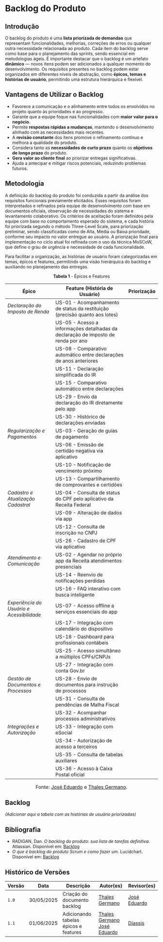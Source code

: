 # Backlog do Produto
## Introdução
O backlog do produto é uma **lista priorizada de demandas** que representam funcionalidades, melhorias, correções de erros ou qualquer outra necessidade relacionada ao produto. Cada item do backlog serve como base para o planejamento das sprints, sendo essencial em metodologias ágeis.
É importante destacar que o backlog é um artefato **dinâmico** — novos itens podem ser adicionados a qualquer momento do desenvolvimento. Os requisitos presentes no backlog podem estar organizados em diferentes níveis de abstração, como **épicos, temas e histórias de usuário**, permitindo uma estrutura hierárquica e flexível.
## Vantagens de Utilizar o Backlog
- Favorece a comunicação e o alinhamento entre todos os envolvidos no projeto quanto às prioridades e ao progresso.
- Garante que a equipe foque nas funcionalidades com **maior valor para o negócio**.
- Permite **respostas rápidas a mudanças**, mantendo o desenvolvimento alinhado com as necessidades mais recentes.
- A **revisão constante** dos itens promove o refinamento contínuo e melhora a qualidade do produto.
- Considera tanto as **necessidades de curto prazo** quanto os **objetivos de longo prazo** do produto.
- **Gera valor ao cliente final** ao priorizar entregas significativas.
- Ajuda a antecipar e mitigar riscos potenciais, reduzindo problemas futuros.
## Metodologia
A definição do backlog do produto foi conduzida a partir da análise dos requisitos funcionais previamente elicitados. Esses requisitos foram interpretados e refinados pela equipe de desenvolvimento com base em documentos oficiais, observação de necessidades do sistema e levantamento colaborativo.
Os critérios de aceitação foram definidos pela equipe com base no comportamento esperado do sistema, e cada história foi priorizada segundo o método Three-Level Scale, para priorização preliminar, sendo classificadas como de Alta, Média ou Baixa prioridade, conforme seu impacto no valor entregue ao usuário. A priorização final para implementação no ciclo atual foi refinada com o uso da técnica MoSCoW, que define o grau de urgência e necessidade de cada funcionalidade.

Para facilitar a organização, as histórias de usuário foram categorizadas em temas, épicos e features, permitindo uma visão hierárquica do backlog e auxiliando no planejamento das entregas.


<p style="text-align: center"><b>Tabela 1</b> - Épicos e Features</p>

| Épico                                    | Feature (História de Usuário)                                                                                          | Priorização |
|------------------------------------------|-----------------------------------------------------------------------------------------------------------------------|-------------|
| *Declaração do Imposto de Renda*       | US-01 - Acompanhamento de status da restituição (precisão quanto aos lotes)                                            |       |
|                                          | US-05 - Acesso a informações detalhadas da declaração de imposto de renda por ano                                      |     |
|                                          | US-08 - Comparativo automático entre declarações de anos anteriores                                                   |     |
|                                          | US-11 - Declaração simplificada do IR                                                                                  |   |
|                                          | US-15 - Comparativo automático entre declarações                                                                      |             |
|                                          | US-29 - Envio da declaração do IR diretamente pelo app                                                                 |             |
|                                          | US-30 - Histórico de declarações enviadas                                                                              |             |
| *Regularização e Pagamentos*             | US-03 - Geração de guias de pagamento                                                                                  |     |
|                                          | US-06 - Emissão de certidão negativa via aplicativo                                                                    |      |
|                                          | US-10 - Notificação de vencimento próximo                                                                               |     |
|                                          | US-13 - Compartilhamento de comprovantes e certidões                                                                   |             |
| *Cadastro e Atualização Cadastral*       | US-04 - Consulta de status do CPF pelo aplicativo da Receita Federal                                                   |   |
|                                          | US-09 - Alteração de dados via app                                                                                       |       |
|                                          | US-12 - Consulta de inscrição no CNPJ                                                                                    |       |
|                                          | US-26 - Cadastro de CPF via aplicativo                                                                                  |             |
| *Atendimento e Comunicação*               | US-02 - Agendar no próprio app da Receita atendimentos presenciais                                                     |      |
|                                          | US-14 - Reenvio de notificações perdidas                                                                                |             |
|                                          | US-16 - FAQ interativo com busca inteligente                                                                             |             |
| *Experiência do Usuário e Acessibilidade* | US-07 - Acesso offline a serviços essenciais do app                                                                    |     |
|                                          | US-17 - Integração com calendário do dispositivo                                                                         |             |
|                                          | US-18 - Dashboard para profissionais contábeis                                                                          |             |
|                                          | US-25 - Acesso simultâneo a múltiplos CPFs/CNPJs                                                                         |             |
|                                          | US-27 - Integração com conta Gov.br                                                                                      |             |
| *Gestão de Documentos e Processos*       | US-28 - Envio de documentos para instrução de processos                                                                 |             |
|                                          | US-31 - Consulta de pendências de Malha Fiscal                                                                           |             |
|                                          | US-32 - Acompanhar processos administrativos                                                                             |             |
| *Integrações e Autorização*               | US-33 - Integração com eSocial                                                                                            |             |
|                                          | US-34 - Autorização de acesso a terceiros                                                                                 |             |
|                                          | US-35 - Consulta de tabelas auxiliares                                                                                   |             |
|                                          | US-36 - Acesso à Caixa Postal oficial                                                                                     |             |


<font size="3"><p style="text-align: center">Fonte: [José Eduardo](https://github.com/jevprado) e  [Thales Germano](https://github.com/thalesgvl).</p></font>

## Backlog
*(Adicionar aqui a tabela com as histórias de usuário priorizadas)*
## Bibliografia
- RADIGAN, Dan. *O backlog do produto: sua lista de tarefas definitiva*. Atlassian. Disponível em: [Backlog](https://www.atlassian.com/br/agile/scrum/backlogs)
- *O que é backlog do produto Scrum e como fazer um*. Lucidchart. Disponível em: [Backlog](https://www.lucidchart.com/blog/pt/como-fazer-um-backlog-do-produto)
## Histórico de Versões
Versão | Data | Descrição | Autor(es) | Revisor(es)
-------|------------|----------------------------------------------|----------------------------------------------------------|------------------------------
`1.0` | 30/05/2025 | Criação do documento backlog | [Thales Germano](https://github.com/thalesgvl) | [José Eduardo](https://github.com/jevprado)
`1.1` | 01/06/2025 | Adicionando tabelas  épicos e features  | [Thales Germano](https://github.com/thalesgvl) [José Eduardo](https://github.com/jevprado)| [Diassis](https://github.com/Diaxiz)
